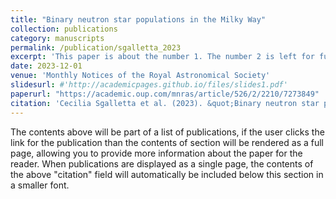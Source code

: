 ```yaml
---
title: "Binary neutron star populations in the Milky Way"
collection: publications
category: manuscripts
permalink: /publication/sgalletta_2023
excerpt: 'This paper is about the number 1. The number 2 is left for future work.'
date: 2023-12-01
venue: 'Monthly Notices of the Royal Astronomical Society'
slidesurl: #'http://academicpages.github.io/files/slides1.pdf'
paperurl: "https://academic.oup.com/mnras/article/526/2/2210/7273849"
citation: 'Cecilia Sgalletta et al. (2023). &quot;Binary neutron star populations in the Milky Way.&quot; <i>MNRAS</i>. 1(1).'
---
```


The contents above will be part of a list of publications, if the user clicks the link for the publication than the contents of section will be rendered as a full page, allowing you to provide more information about the paper for the reader. When publications are displayed as a single page, the contents of the above "citation" field will automatically be included below this section in a smaller font.
